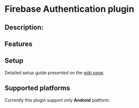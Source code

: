 # Firebase Authentication plugin
## Description:

## Features

## Setup
Detailed setup guide presented on the [wiki page](https://github.com/kulichin/UnrealFirebaseAuthentication/wiki).

## Supported platforms
Currently this plugin support only **Android** platform.
